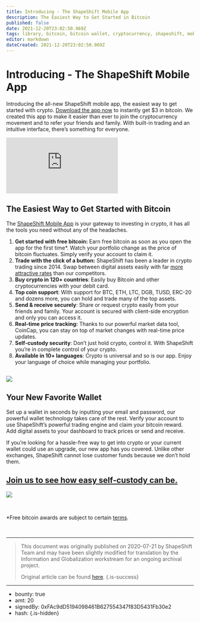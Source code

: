 ```yaml
---
title: Introducing - The ShapeShift Mobile App 
description: The Easiest Way to Get Started in Bitcoin
published: false
date: 2021-12-20T23:02:50.969Z
tags: library, bitcoin, bitcoin wallet, cryptocurrency, shapeshift, mobile, needs-review
editor: markdown
dateCreated: 2021-12-20T23:02:50.969Z
---
```


# Introducing - The ShapeShift Mobile App 

Introducing the all-new ShapeShift mobile app, the easiest way to get started with crypto. [Download the app now](https://app.adjust.com/76q75t8?deep_link=shapeshift%3A%2F%2F&campaign=blog&label=homepage&fallback=https%3A%2F%2Fshapeshift.com%2Finvite) to instantly get $3 in bitcoin. We created this app to make it easier than ever to join the cryptocurrency movement and to refer your friends and family. With built-in trading and an intuitive interface, there’s something for everyone.

<iframe allowfullscreen="true" frameborder="0" scrolling="no" src="https://www.youtube.com/embed/d8lqNa-I8yw"></iframe>

## The Easiest Way to Get Started with Bitcoin

The [ShapeShift Mobile App](https://app.adjust.com/76q75t8?deep_link=shapeshift%3A%2F%2F&campaign=blog&label=homepage&fallback=https%3A%2F%2Fshapeshift.com%2Finvite) is your gateway to investing in crypto, it has all the tools you need without any of the headaches.

1. **Get started with free bitcoin:** Earn free bitcoin as soon as you open the app for the first time*. Watch your portfolio change as the price of bitcoin fluctuates. Simply verify your account to claim it. 
2. **Trade with the click of a button:** ShapeShift has been a leader in crypto trading since 2014. Swap between digital assets easily with far [more attractive rates](https://coincap.io/rate-compare) than our competitors.
3. **Buy crypto in 120+ countries**: Easily buy Bitcoin and other cryptocurrencies with your debit card.
4. **Top coin support**: With support for BTC, ETH, LTC, DGB, TUSD, ERC-20 and dozens more, you can hold and trade many of the top assets.
5. **Send & receive securely**: Share or request crypto easily from your friends and family. Your account is secured with client-side encryption and only you can access it.
6. **Real-time price tracking:** Thanks to our powerful market data tool, CoinCap, you can stay on top of market changes with real-time price updates.
7. **Self-custody security**: Don’t just hold crypto, control it. With ShapeShift you’re in complete control of your crypto. 
8. **Available in 10+ languages**: Crypto is universal and so is our app. Enjoy your language of choice while managing your portfolio.

##  

##  

![](https://assets.website-files.com/5e9a09610b7dce71f87f7f17/5f17110911010428f03c1662_13%20(1).png)

## Your New Favorite Wallet

Set up a wallet in seconds by inputting your email and password, our powerful wallet technology takes care of the rest. Verify your account to use ShapeShift’s powerful trading engine and claim your bitcoin reward. Add digital assets to your dashboard to track prices or send and receive. 

If you’re looking for a hassle-free way to get into crypto or your current wallet could use an upgrade, our new app has you covered. Unlike other exchanges, ShapeShift cannot lose customer funds because we don’t hold them. 

## [Join us to see how easy self-custody can be.](https://app.adjust.com/76q75t8?deep_link=shapeshift%3A%2F%2F&campaign=blog&label=homepage&fallback=https%3A%2F%2Fshapeshift.com%2Finvite)<br/> 

![](https://assets.website-files.com/5e9a09610b7dce71f87f7f17/5f1710a013c9fd7500626188_header.jpg)

<br/>

*Free bitcoin awards are subject to certain [terms](https://shapeshift.com/terms-of-service). 

<br/>

---

> This document was originally published on 2020-07-21 by ShapeShift Team and may have been slightly modified for translation by the Information and Globalization workstream for an ongoing archival project.
>
> Original article can be found [here](https://shapeshift.com/library/mobile-app).
{.is-success}

---

- bounty: true
- amt: 20
- signedBy: 0xFAc9dD5194098461B627554347f83D5431Fb30e2
- hash: 
{.is-hidden}